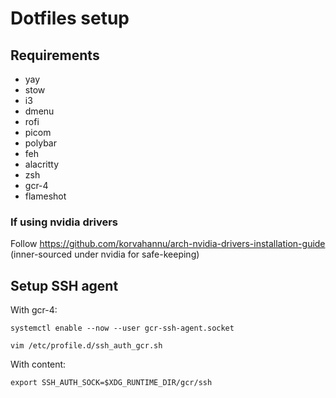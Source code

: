 # Dotfiles setup

## Requirements
- yay
- stow
- i3
- dmenu
- rofi
- picom
- polybar
- feh
- alacritty
- zsh
- gcr-4
- flameshot


### If using nvidia drivers
Follow https://github.com/korvahannu/arch-nvidia-drivers-installation-guide (inner-sourced under nvidia for safe-keeping)

## Setup SSH agent

With gcr-4:

`systemctl enable --now --user gcr-ssh-agent.socket`

`vim /etc/profile.d/ssh_auth_gcr.sh`

With content:
```
export SSH_AUTH_SOCK=$XDG_RUNTIME_DIR/gcr/ssh
```
